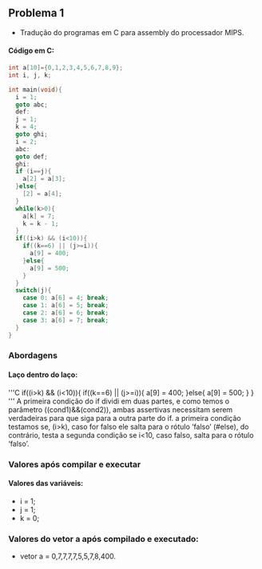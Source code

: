 ## Problema 1

* Tradução do programas em C para assembly do processador MIPS. 
#### Código em C:


```C
int a[10]={0,1,2,3,4,5,6,7,8,9};
int i, j, k;

int main(void){
  i = 1;
  goto abc;
  def:
  j = 1;
  k = 4;
  goto ghi;
  i = 2;
  abc:
  goto def;
  ghi:
  if (i==j){
    a[2] = a[3];
  }else{
    [2] = a[4];
  }
  while(k>0){
    a[k] = 7;
    k = k - 1;
  }
  if((i>k) && (i<10)){
    if((k==6) || (j>=i)){
      a[9] = 400;
    }else{
      a[9] = 500;
    }
  }
  switch(j){
    case 0: a[6] = 4; break;
    case 1: a[6] = 5; break;
    case 2: a[6] = 6; break;
    case 3: a[6] = 7; break;
  }
}
```
### Abordagens
#### Laço dentro do laço:

'''C
if((i>k) && (i<10)){
  if((k==6) || (j>=i)){
    a[9] = 400;
  }else{
    a[9] = 500;
  }
}
'''
A primeira condição do if dividi em duas partes, e como temos o
parâmetro ((cond1)&&(cond2)), ambas assertivas necessitam serem
verdadeiras para que siga para a outra parte do if. a primeira condição
testamos se, (i>k), caso for falso ele salta para o rótulo ‘falso’ (#else), do
contrário, testa a segunda condição se i<10, caso falso, salta para o
rótulo ‘falso’.




### Valores após compilar e executar

#### Valores das variáveis:  
* i = 1; 
* j = 1;
* k = 0;

### Valores do vetor a após compilado e executado: 
* vetor a = 0,7,7,7,7,5,5,7,8,400.
